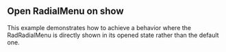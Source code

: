 ## Open RadialMenu on show
This example demonstrates how to achieve a behavior where the RadRadialMenu is directly shown in its opened state rather than the default one.

[//]: <keywords: directly>